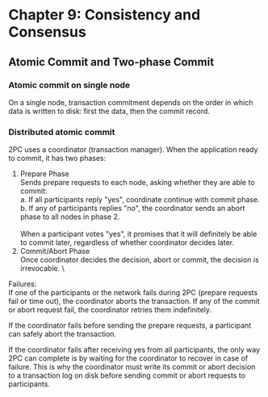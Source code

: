 # Chapter 9: Consistency and Consensus

## Atomic Commit and Two-phase Commit

### Atomic commit on single node

On a single node, transaction commitment depends on the order in which data is written to disk: first the data, then the commit record.

### Distributed atomic commit

2PC uses a coordinator (transaction manager). When the application ready to commit, it has two phases:

1. Prepare Phase\
   Sends prepare requests to each node, asking whether they are able to commit:\
   a. If all participants reply "yes", coordinate continue with commit phase.\
   b. If any of participants replies "no", the coordinator sends an abort phase to all nodes in phase 2.\
   \
   When a participant votes "yes", it promises that it will definitely be able to commit later, regardless of whether coordinator decides later.
2. Commit/Abort Phase\
   Once coordinator decides the decision, abort or commit, the decision is irrevocable. \


Failures:\
If one of the participants or the network fails during 2PC (prepare requests fail or time out), the coordinator aborts the transaction. If any of the commit or abort request fail, the coordinator retries them indefinitely.

If the coordinator fails before sending the prepare requests, a participant can safely abort the transaction.

If the coordinator fails after receiving yes from all participants, the only way 2PC can complete is by waiting for the coordinator to recover in case of failure. This is why the coordinator must write its commit or abort decision to a transaction log on disk before sending commit or abort requests to participants.
